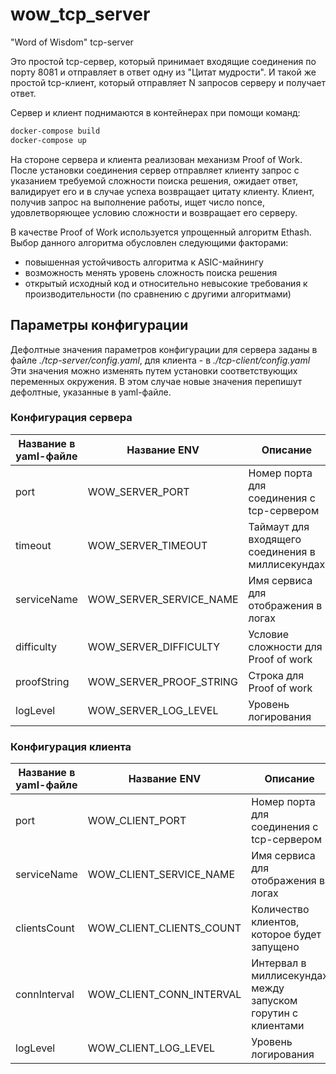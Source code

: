 # wow_tcp_server
"Word of Wisdom" tcp-server

Это простой tcp-сервер, который принимает входящие соединения по порту 8081 и отправляет в ответ одну из "Цитат мудрости". И такой же простой tcp-клиент, который отправляет N запросов серверу и получает ответ.

Сервер и клиент поднимаются в контейнерах при помощи команд:
```bash
docker-compose build
docker-compose up
```

На стороне сервера и клиента реализован механизм Proof of Work. После установки соединения сервер отправляет клиенту запрос с указанием требуемой сложности поиска решения, ожидает ответ, валидирует его и в случае успеха возвращает цитату клиенту. Клиент, получив запрос на выполнение работы, ищет число nonce, удовлетворяющее условию сложности и возвращает его серверу.

В качестве Proof of Work используется упрощенный алгоритм Ethash. Выбор данного алгоритма обусловлен следующими факторами:
 - повышенная устойчивость алгоритма к ASIC-майнингу
 - возможность менять уровень сложность поиска решения
 - открытый исходный код и относительно невысокие требования к производительности (по сравнению с другими алгоритмами)

## Параметры конфигурации
Дефолтные значения параметров конфигурации для сервера заданы в файле *./tcp-server/config.yaml*, для клиента - в *./tcp-client/config.yaml*
Эти значения можно изменять путем установки соответствующих переменных окружения. В этом случае новые значения перепишут дефолтные, указанные в yaml-файле.

### Конфигурация сервера
| Название в yaml-файле                 | Название ENV                 | Описание                                         |
|---------------------------------------|------------------------------|--------------------------------------------------|
| port                                  | WOW_SERVER_PORT              | Номер порта для соединения с tcp-сервером        |
| timeout                               | WOW_SERVER_TIMEOUT           | Таймаут для входящего соединения в миллисекундах |
| serviceName                           | WOW_SERVER_SERVICE_NAME      | Имя сервиса для отображения в логах              |
| difficulty                            | WOW_SERVER_DIFFICULTY        | Условие сложности для Proof of work              |
| proofString                           | WOW_SERVER_PROOF_STRING      | Строка для Proof of work                         |
| logLevel                              | WOW_SERVER_LOG_LEVEL         | Уровень логирования                              |


### Конфигурация клиента
| Название в yaml-файле    | Название ENV                   | Описание                                                    |
|--------------------------|--------------------------------|-------------------------------------------------------------|
| port                     | WOW_CLIENT_PORT                | Номер порта для соединения с tcp-сервером                   |
| serviceName              | WOW_CLIENT_SERVICE_NAME        | Имя сервиса для отображения в логах                         |
| clientsCount             | WOW_CLIENT_CLIENTS_COUNT       | Количество клиентов, которое будет запущено                 |
| connInterval             | WOW_CLIENT_CONN_INTERVAL       | Интервал в миллисекундах между запуском горутин с клиентами |
| logLevel                 | WOW_CLIENT_LOG_LEVEL           | Уровень логирования                                         |